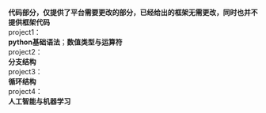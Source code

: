 **代码部分，仅提供了平台需要更改的部分，已经给出的框架无需更改，同时也并不提供框架代码**<br>
project1：<br>
**python基础语法**；**数值类型与运算符**<br>
project2：<br>
**分支结构**<br>
project3：<br>
**循环结构**<br>
project4：<br>
**人工智能与机器学习**<br>
